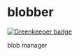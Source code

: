 # blobber

[![Greenkeeper badge](https://badges.greenkeeper.io/SandeepVattapparambil/blobber.svg)](https://greenkeeper.io/)

blob manager 
